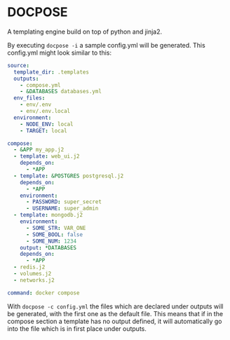 # DOCPOSE
A templating engine build on top of python and jinja2.

By executing `docpose -i` a sample config.yml will be generated.
This config.yml might look similar to this:

```yaml
source:
  template_dir: .templates
  outputs:
    - compose.yml
    - &DATABASES databases.yml
  env_files:
    - env/.env
    - env/.env.local
  environment:
    - NODE_ENV: local
    - TARGET: local

compose:
  - &APP my_app.j2
  - template: web_ui.j2
    depends_on:
      - *APP
  - template: &POSTGRES postgresql.j2
    depends_on:
      - *APP
    environment:
      - PASSWORD: super_secret
      - USERNAME: super_admin 
  - template: mongodb.j2
    environment:
      - SOME_STR: VAR_ONE
      - SOME_BOOL: false
      - SOME_NUM: 1234
    output: *DATABASES
    depends_on:
      - *APP
  - redis.j2
  - volumes.j2
  - networks.j2

command: docker compose

```

With `docpose -c config.yml` the files which are declared under outputs will be generated, with the first one as the default file. This means that if in the compose section a template has no output defined, it will automatically go into the file which is in first place under outputs.